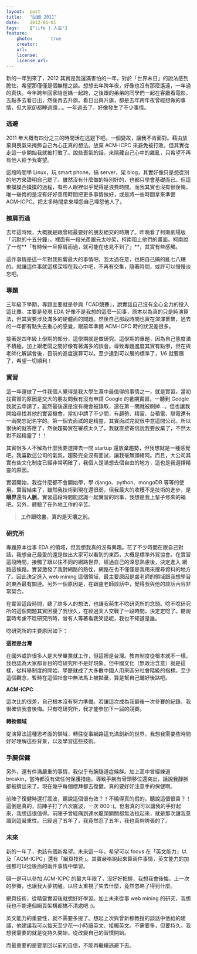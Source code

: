 ```yaml
---
layout:  post
title:   "回顧 2011"
date:    2012-01-01
tags:    ["life | 人生"]
feature:
    photo:       true
    creator:     
    url:         
    license:     
    license_url: 
---
```


新的一年到來了，2012 其實是我還滿害怕的一年，對於「世界末日」的說法感到膽怯，希望那僅僅是個無稽之談。想想去年跨年夜，好像也沒有那麼遙遠，一年過的真快。今年跨年回家陪爸媽一起跨，之後跟的弟弟的同學們一起在客廳看電影，五點多去看日出，然後再去升旗。看日出與升旗，都是去年跨年夜曾經想做的事情，但大家卻都睡過頭...。一年過去了，好像發生了不少事情。

### 逃避

2011 年大概有四分之三的時間活在逃避下吧。一個變故，讓我不肯面對。藉由放棄與喪氣來掩飾自己內心正真的想法。放棄 ACM-ICPC 來避免被打敗，但其實從走這一步開始我就被打敗了。說些喪氣的話，來隱藏自己心中的雜亂，只希望不再有他人給予我寄望。

這段時間學 Linux，玩 smart phone，搞 server，架 blog，其實好像只是想從別的地方來證明自己罷了。雖然沒有什麼做的特別好的，也都只學會基礎而已。但這東摸摸西摸摸的過程，有些人眼裡似乎覺得是浪費時間。而我其實也沒有很後悔，唯一後悔的是沒有好好善用時間把更多事情做好，或是將一些時間拿來準備 ACM-ICPC。把太多時間拿來埋怨自己埋怨他人了。

### 擦肩而過

去年這時候，大概就是跟曾經最要好的朋友絕交的時期了。昨晚看了柯南劇場版「沉默的十五分鐘」。裡面有一段光彥跟元太吵架，柯南阻止他們的畫面。柯南說了一句**「有時候一旦擦肩而過，就可能在也見不到了」**，其實有些感觸。

這件事情是這一年對我影響最大的事情吧，我太過在意，也把自己搞的亂七八糟的。就讓這件事就這樣深埋在我心中吧，不再有交集，隨著時間，或許可以慢慢淡忘吧。

### 專題

三年級下學期，專題主要就是參與「CAD競賽」，說實話自己沒有全心全力的投入這比賽。主要是發現 EDA 好像不是我想的這麼一回事，原本以為真的只是純演算法，但其實要涉及滿多的硬體面的問題。然後自己那段時間也實在渾渾噩噩，過去的一年都有點失去重心的感覺，跟前年準備 ACM-ICPC 時的狀況差很多。

接著是四年級上學期的部分，這學期就是做研究。這學期的專題，因為自己態度滿不積極，加上跟老闆之間好像有著滿多的誤會。導致專題進度其實有點慘，但在與老師化解誤會後，目前的進度還算可以。至少達到可以展的標準了，1/6 就要展了，希望一切順利！

### 實習

這一年還做了一件我個人覺得是我大學生涯中最值得的事情之一，就是實習。當初找實習的原因是交大的朋友問我有沒有申請 Google 的暑期實習。一聽到 Google 我就去申請了，雖然最後還是沒有機會被錄取，還在第一關就被刷掉...。但也讓我開始尋找其他的實習機會，當初申請了不少間，有趨勢、精靈、台積電、聯電還有一兩間忘記名字的。第一個去面試的是精靈，其實面試完就很中意這間公司。所以很快的就答應了，然後趨勢實在審核太久了，我就直接寄信說我要放棄了，不然太對不起精靈了！！

其實很多人不解為什麼我要選擇去一間 startup 還放棄趨勢，但我想就是一種感覺吧。我喜歡這公司的氣氛，趨勢完全沒有面試，讓我毫無頭緒阿。而且，大公司其實有些文化制度已經非常明確了，我個人是滿想去個自由的地方，這也是我選擇精靈的原因。

實習開始，我從什麼都不會開始學，學 django、python、mongoDB 等等的使用。實習結束了，雖然我技術到現在還很弱，但我最大的收穫不是技術的進步，是**眼界**還有**人脈**。實習這段時間能認識一起實習的同事，我想是我上輩子修來的福吧。另外，體驗了在外地工作的辛苦。

> **工作跟唸書，真的是天壤之別。**

### 研究所

專題原本從事 EDA 的領域，但我想我真的沒有興趣。花了不少時間在跟自己對話，我想自己最愛的還是做出大家可以看到的東西，大概是標準外貿協會。在實習這段時間，接觸了跟以往不同的網路世界，經過自己的深思熟慮後，決定進入 網路這條路。實習激發了我對網路的熱忱，網路在也不僅僅是我用來搜尋資料的地方了。因此決定進入 web mining 這個領域，最主要原因是盧老師的領域跟我想學習的東西最有關連。另外一個原因是，在跟盧老師談話中，覺得我與他的談話內容非常契合。

在實習這段時間，聽了許多人的想法，也讓我萌生不唸研究所的念頭。唸不唸研究所的這個問題其實困擾了我很久，在經過天人交戰了一段時間，決定定唸了。聽說當時考慮不唸研究所時，曾有人等著看我笑話呢，我也不知道是誰。

唸研究所的主要原因如下：

**這裡是台灣**

在國外或許很多人是大學畢業就工作，但這裡是台灣。教育制度從根本就不一樣，我也認為大家都盲目的唸研究所不是好現象。但中國文化（無政治含意）就是這樣，從科舉制度的開始，學歷就成了大多數中國人用來區分社會階級的指標。至少這個觀念，暫時在這個社會中無法馬上被拋棄，算是幫自己鋪好後路吧。

**ACM-ICPC**

這次比的很差，自己根本沒有努力準備。若讓這次成為我最後一次參賽的紀錄，我很確信我會後悔。只有唸研究所，我才能參加下一屆的競賽。

**轉換領域**

從演算法這種思考面的領域，轉往從事網路這充滿創新的世界。我想我需要些時間好好理解這些背景，以及學習這些技術。

### 手腕保健

另外，還有件滿嚴重的事情，我似乎有腕隧道症候群。加上高中曾經練過 breakin，當時都沒有做任何保護措施。導致手腕有骨頭移位還突出，話說我靜脈都被擠出來了。現在幾乎每個禮拜都去復健，真的要好好注意手的保健啊。

前陣子復健時還打震波，聽說這個很有效？！不曉得真的假的。聽說這個很貴？！這倒是真的，前陣子打了六次震波，一次 800 :(。但若真的可以讓我的手好起來，我想這很值得。前陣子曾經痛到連水龍頭開關都無法拉起來，就是那次讓我意識到這嚴重性。已經過了五年了，我竟然忍了五年，我也真夠誇張的了。

### 未來

新的一年了，也該有個新希望。未來這一年，希望可以 focus 在「英文能力」以及「ACM-ICPC」還有「網頁技術」。其實嚴格說起來算兩件事情，英文能力的加強都可以從後面的兩件事情中學習。

碩一是可以參加 ACM-ICPC 的最大年限了，沒好好把握，我想我會後悔。上一次的參賽，也讓我大夢初醒。以往太重視了失去什麼，竟然忽略了得到什麼。

網頁技術，從精靈實習後就想好好學習。加上未來從事 web mining 的研究，我想我也不能連個網頁架構都搞不清處吧 :)。

英文能力的重要性，就不需要多提了。想起上次與曾新穆教授的談話中他給的建議，他建議我可以每天至少花一小時讀英文、接觸英文。不需要多，但要持久。我想我需要的就是從持久開始，從改變自己的習慣開始。

而最重要的是要拿回以前的自信，不能再繼續逃避下去。


